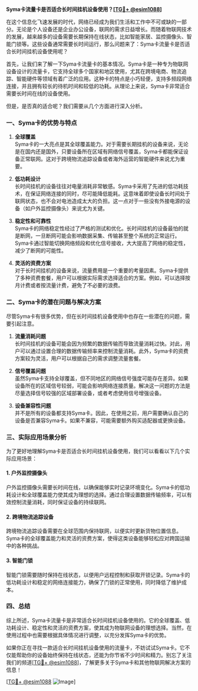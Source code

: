 **Syma卡流量卡是否适合长时间挂机设备使用？[[TG💪+ @esim1088](https://t.me/s/esim1088)]**

在这个信息化飞速发展的时代，网络已经成为我们生活和工作中不可或缺的一部分。无论是个人设备还是企业办公设备，联网的需求日益增长。而随着物联网技术的发展，越来越多的设备需要长期保持在线状态，比如智能家居、监控摄像头、智能门锁等。这些设备通常需要长时间运行，那么问题来了：Syma卡流量卡是否适合长时间挂机设备使用呢？

首先，让我们来了解一下Syma卡流量卡的基本情况。Syma卡是一种专为物联网设备设计的流量卡，它支持全球多个国家和地区使用，尤其在跨境电商、物流追踪、智能硬件等领域有着广泛的应用。这种卡的特点是小巧轻便，支持多频段网络连接，并且拥有较长的待机时间和较低的功耗。从理论上来说，Syma卡非常适合需要长时间在线的设备使用。

但是，是否真的适合呢？我们需要从几个方面进行深入分析。

### **一、Syma卡的优势与特点**

1. **全球覆盖**  
Syma卡的一大亮点是其全球覆盖能力。对于需要长期挂机的设备来说，无论是在国内还是国外，只要设备所在区域有网络信号覆盖，Syma卡都能保证设备正常联网。这对于跨境物流追踪设备或者海外运营的智能硬件来说尤为重要。

2. **低功耗设计**  
长时间挂机的设备往往对电量消耗非常敏感。Syma卡采用了先进的低功耗技术，在保证网络连接的同时，尽可能降低能耗。这意味着即使设备长时间处于联网状态，也不会对电池造成太大的负担。这一点对于一些没有外接电源的设备（如户外监控摄像头）来说尤为关键。

3. **稳定性和可靠性**  
Syma卡的网络稳定性经过了严格的测试和优化。长时间挂机的设备最怕的就是断网，一旦断网可能会影响数据采集、传输甚至整个系统的正常运行。Syma卡通过智能切换网络频段和优化信号接收，大大提高了网络的稳定性，减少了断网的可能性。

4. **灵活的资费方案**  
对于长时间挂机的设备来说，流量费用是一个重要的考量因素。Syma卡提供了多种资费套餐，用户可以根据实际需求选择适合的方案。例如，可以选择按月计费或者按流量计费，避免了不必要的浪费。

### **二、Syma卡的潜在问题与解决方案**

尽管Syma卡有很多优势，但在长时间挂机设备使用中也存在一些潜在的问题，需要引起注意。

1. **流量消耗问题**  
长时间挂机的设备可能会因为频繁的数据传输而导致流量消耗过快。对此，用户可以通过设置合理的数据传输频率来控制流量消耗。此外，Syma卡的资费方案较为灵活，用户可以根据自己的需求调整流量套餐。

2. **信号覆盖问题**  
虽然Syma卡支持全球覆盖，但不同地区的网络信号强度可能存在差异。如果设备所在的区域信号较弱，可能会影响网络连接质量。解决这一问题的方法是尽量选择信号较强的区域部署设备，或者考虑使用信号增强设备。

3. **设备兼容性问题**  
并不是所有的设备都支持Syma卡。因此，在使用之前，用户需要确认自己的设备是否兼容Syma卡。如果不兼容，可能需要额外购买适配器或更换设备。

### **三、实际应用场景分析**

为了更好地理解Syma卡是否适合长时间挂机设备使用，我们可以看看以下几个实际应用场景：

#### **1. 户外监控摄像头**
户外监控摄像头需要长时间在线，以确保能够实时记录环境变化。Syma卡的低功耗设计和全球覆盖能力使其成为理想的选择。通过合理设置数据传输频率，可以有效控制流量消耗，同时保证设备的持续联网。

#### **2. 跨境物流追踪设备**
跨境物流追踪设备需要在全球范围内保持联网，以便实时更新货物位置信息。Syma卡的全球覆盖能力和灵活的资费方案，使得这类设备能够轻松应对跨国运输中的各种挑战。

#### **3. 智能门锁**
智能门锁需要随时保持在线状态，以便用户远程控制和获取开锁记录。Syma卡的低功耗设计和稳定的网络连接能力，确保了门锁的正常使用，同时降低了维护成本。

### **四、总结**

综上所述，Syma卡流量卡是非常适合长时间挂机设备使用的。它的全球覆盖、低功耗设计、稳定性和灵活的资费方案，使其成为物联网设备的理想选择。当然，在使用过程中也需要根据具体情况进行调整，以充分发挥Syma卡的优势。

如果你正在寻找一款适合长时间挂机设备使用的流量卡，不妨试试Syma卡。它不仅能帮助你的设备始终保持在线状态，还能为你节省不少时间和精力。别忘了关注我们的频道[[TG💪+ @esim1088](https://t.me/s/esim1088)]，了解更多关于Syma卡和其他物联网解决方案的信息！

[[TG💪+ @esim1088](https://t.me/s/esim1088) ![Image](https://i.postimg.cc/4NQfJmqS/Snipaste-2025-05-13-00-14-12.png)]